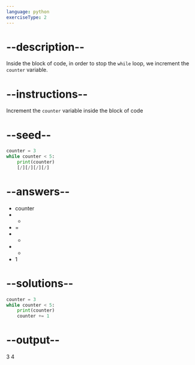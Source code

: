 ```yaml
---
language: python
exerciseType: 2
---
```


# --description--

Inside the block of code, in order to stop the `while` loop, we increment the `counter` variable.

# --instructions--

Increment the `counter` variable inside the block of code

# --seed--

```python
counter = 3
while counter < 5:
    print(counter)
    [/][/][/][/]
```

# --answers--

- counter
-  +
- = 
- -
- *
- 1

# --solutions--

```python
counter = 3
while counter < 5:
    print(counter)
    counter += 1
```

# --output--

3
4
